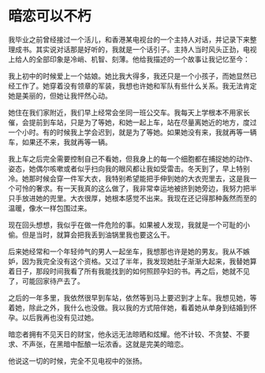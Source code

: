 # 暗恋可以不朽

我毕业之前曾经接过一个活儿，和香港某电视台的一个主持人对话，并记录下来整理成书。其实说对话那是好听的，我就是一个话引子。主持人当时风头正劲，电视上给人的全部印象是冷峭、机智、刻薄。他给我描述的一个故事让我记忆至今： 

我上初中的时候爱上一个姑娘。她比我大得多，我还只是一个小孩子，而她显然已经工作了。她穿着没有领章的军装，我想也许她和军队有些什么关系。我无法肯定她是美丽的，但她让我怦然心动。 

她住在我们家附近，我们早上经常会坐同一班公交车。我每天上学根本不用家长催，会提前到车站，只是为了等她，和她一起上车，站在尽量离她近的地方，度过一个小时。有的时候我上学会迟到，就是为了等她。如果她没有来，我就再等一辆车，如果还不来，我就再等一辆。 

我上车之后完全需要控制自己不看她，但我身上的每一个细胞都在捕捉她的动作、姿态，她偶尔咳嗽或者似乎扫向我的眼风都让我如受雷击。冬天到了，早上特别冷。她那时候会穿一件军大衣，我特别希望能把手伸到她的大衣兜里去，这是我一个可怜的奢求。有一天我真的这么做了，我非常幸运地被挤到她旁边，我努力把半只手放进她的兜里。大衣很厚，她根本感觉不出来。我现在还记得那种轰然而至的温暖，像水一样包围过来。 

现在回头想想，我似乎在做一件危险的事。如果被人发现，我就是一个可耻的小偷。但是当时，就算会把我丢到油锅里我也要这么干。 

后来她经常和一个年轻帅气的男人一起坐车，我想那也许是她的男友。我从不嫉妒，因为我完全没有这个资格。又过了半年，我发现她肚子渐渐大起来，我替她算着日子，那段时间我看了所有我能找到的如何照顾孕妇的书。再之后，她就不见了，可能回家待产去了。 

之后的一年多里，我依然很早到车站，依然等到马上要迟到才上车。我想见她，等着她，除此之外，我什么也没做。我以我的方式陪伴她，看着她从单身到结婚到怀孕。以后我再也没有见过她。 

暗恋者拥有不见天日的财宝，他永远无法晾晒和炫耀。他不计较、不贪婪、不要求、不声张，在黑暗中酝酿一坛浓香。这就是完美的暗恋。 

他说这一切的时候，完全不见电视中的张扬。